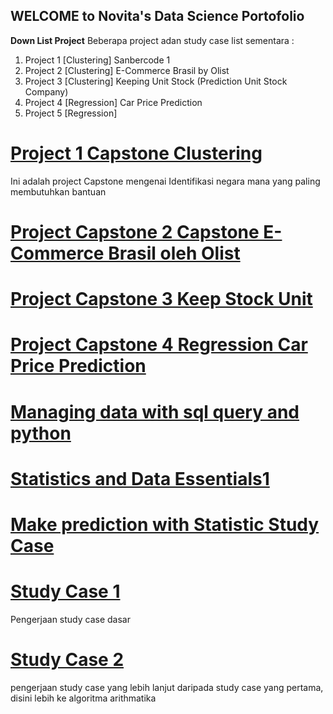 ## WELCOME to Novita's Data Science Portofolio

**Down List Project**
 Beberapa project adan study case list sementara :
 
1. Project 1 [Clustering] Sanbercode 1
2. Project 2 [Clustering] E-Commerce Brasil by Olist
3. Project 3 [Clustering] Keeping Unit Stock (Prediction Unit Stock Company)
4. Project 4 [Regression] Car Price Prediction
5. Project 5 [Regression]  


# [Project 1 Capstone Clustering](https://github.com/NovitaDian20/Nov_Portofolio_DataScience/blob/main/Project1_Clustering/Clustering_1.ipynb)
Ini adalah project Capstone mengenai Identifikasi negara mana yang paling membutuhkan bantuan

# [Project Capstone 2 Capstone E-Commerce Brasil oleh Olist](https://github.com/NovitaDian20/Portofolio-Data-/blob/main/Project2_Capstone/Capstone%20E-Commerce%20Brasil%20oleh%20Olist.ipynb)

# [Project Capstone 3 Keep Stock Unit](https://github.com/NovitaDian20/Portofolio-Data-/blob/main/Project3_Clustering%20Unit%20Stock/Project2_Clustering_Stock_unit.ipynb)

# [Project Capstone 4 Regression Car Price Prediction](https://github.com/NovitaDian20/Portofolio-Data-/blob/main/Project4_Regression_Prediction%20Car%20Price/Capstone_International_Certificated_Car_Price_Regression_Novita.ipynb)

# [Managing data with sql query and python](https://github.com/NovitaDian20/Nov_Portofolio_DataScience/tree/main/Project_Databased)

# [Statistics and Data Essentials1](https://github.com/NovitaDian20/Nov_Portofolio_DataScience/blob/main/Statistics%20and%20Data%20Essentials1.ipynb)

# [Make prediction with Statistic Study Case](https://github.com/NovitaDian20/Nov_Portofolio_DataScience/blob/main/Make%20prediction%20with%20Statistic%20Study%20Case.ipynb)

# [Study Case 1](https://github.com/NovitaDian20/Nov_Portofolio_DataScience/blob/main/Jawaban%20Python%20Basics%20Study%20case.ipynb)
Pengerjaan study case dasar 

# [Study Case 2](https://github.com/NovitaDian20/Nov_Portofolio_DataScience/blob/main/Jawab%20Study%20Case.ipynb)
pengerjaan study case yang lebih lanjut daripada study case yang pertama, disini lebih ke algoritma arithmatika










